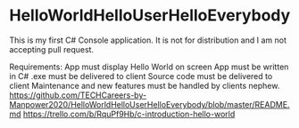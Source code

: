 # HelloWorldHelloUserHelloEverybody

This is my first C# Console application. It is not for distribution and I am not accepting pull request.

Requirements:
App must display Hello World on screen
App must be written in C#
.exe must be delivered to client
Source code must be delivered to client
Maintenance and new features must be handled by clients nephew.
https://github.com/TECHCareers-by-Manpower2020/HelloWorldHelloUserHelloEverybody/blob/master/README.md
https://trello.com/b/RquPf9Hb/c-introduction-hello-world